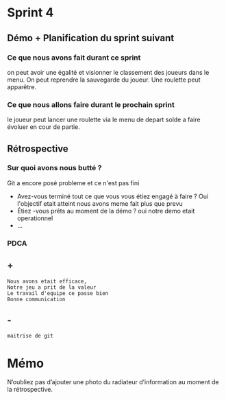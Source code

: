# Sprint 4

## Démo + Planification du sprint suivant

### Ce que nous avons fait durant ce sprint
on peut avoir une égalité et visionner le classement des joueurs dans le menu.
On peut reprendre la sauvegarde du joueur.
Une roulette peut apparêtre.

### Ce que nous allons faire durant le prochain sprint
le joueur peut lancer une roulette  via le menu de depart
solde a faire évoluer en cour de partie.

## Rétrospective

### Sur quoi avons nous butté ?
Git a encore posé probleme et ce n'est pas fini
* Avez-vous terminé tout ce que vous vous étiez engagé à faire ?
Oui l'objectif etait atteint nous avons meme fait plus que prevu 
* Étiez -vous prêts au moment de la démo ?
oui notre demo etait operationnel  
* ...

### PDCA
## +
    Nous avons etait efficace,
    Notre jeu a prit de la valeur
    Le travail d'equipe ce passe bien
    Bonne communication
## - 
    maitrise de git
# Mémo
N’oubliez pas d’ajouter une photo du radiateur d’information au moment de la rétrospective.


